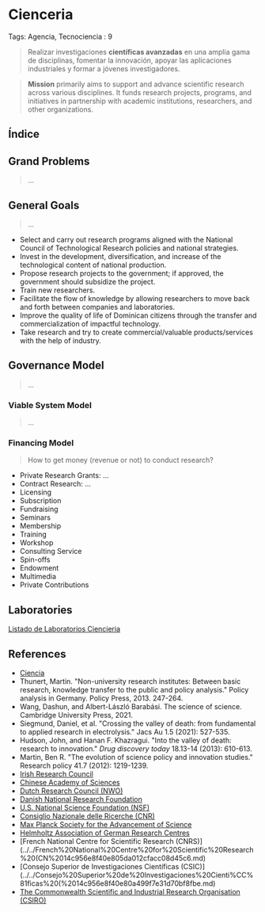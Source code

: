 # Cienceria

Tags: Agencia, Tecnociencia
: 9

> Realizar investigaciones **científicas avanzadas** en una 
amplia gama de disciplinas, fomentar la innovación, apoyar las 
aplicaciones industriales y formar a jóvenes investigadores.
> 

> **Mission** primarily aims to support and advance scientific research across various disciplines. It funds research projects, programs, and initiatives in partnership with academic institutions, researchers, and other organizations.
> 

## Índice

## Grand Problems

> …
> 

## General Goals

> …
> 
- Select and carry out research programs aligned with the National Council of Technological Research policies and national strategies.
- Invest in the development, diversification, and increase of the technological content of national production.
- Propose research projects to the government; if approved, the government should subsidize the project.
- Train new researchers.
- Facilitate the flow of knowledge by allowing researchers to move back and forth between companies and laboratories.
- Improve the quality of life of Dominican citizens through the transfer and commercialization of impactful technology.
- Take research and try to create commercial/valuable products/services with the help of industry.

## **Governance Model**

> …
> 

### Viable System Model

> …
> 

### Financing Model

> How to get money (revenue  or not) to conduct research?
> 
- Private Research Grants: …
- Contract Research: …
- Licensing
- Subscription
- Fundraising
- Seminars
- Membership
- Training
- Workshop
- Consulting Service
- Spin-offs
- Endowment
- Multimedia
- Private Contributions

## Laboratories

[Listado de Laboratorios Ciencieria](Cienceria%20845c74ed385a4523be1b034aaabccd1a/Listado%20de%20Laboratorios%20Ciencieria%20e0a7e4bc4a0d4a8c8d04de9f7a981bc9.csv)

## References

- [Ciencia](https://es.wikipedia.org/wiki/Ciencia)
- Thunert, Martin. "Non-university research institutes: Between basic research, knowledge transfer to the public and policy analysis." Policy analysis in Germany. Policy Press, 2013. 247-264.
- Wang, Dashun, and Albert-László Barabási. The science of science. Cambridge University Press, 2021.
- Siegmund, Daniel, et al. "Crossing the valley of death: from fundamental to applied research in electrolysis." Jacs Au 1.5 (2021): 527-535.
- Hudson, John, and Hanan F. Khazragui. "Into the valley of death: research to innovation." *Drug discovery today* 18.13-14 (2013): 610-613.
- Martin, Ben R. "The evolution of science policy and innovation studies." Research policy 41.7 (2012): 1219-1239.
- [Irish Research Council](../../Irish%20Research%20Council%2014c956e8f40e800a84cce27900a286ee.md)
- [Chinese Academy of Sciences](../../Chinese%20Academy%20of%20Sciences%2014c956e8f40e80a9bd8bfc063616b10f.md)
- [Dutch Research Council (NWO)](../../Dutch%20Research%20Council%20(NWO)%2014c956e8f40e80edba11d36ea8aa469d.md)
- [Danish National Research Foundation](../../Danish%20National%20Research%20Foundation%2014c956e8f40e80ef8fd3df9f57cfd2c0.md)
- [U.S. National Science Foundation (NSF)](../../U%20S%20National%20Science%20Foundation%20(NSF)%2014c956e8f40e8091abaaf290b0924825.md)
- [Consiglio Nazionale delle Ricerche  (CNR)](../../Consiglio%20Nazionale%20delle%20Ricerche%20(CNR)%2014c956e8f40e8054bba3e8b6cc2b6889.md)
- [Max Planck Society for the Advancement of Science](../../Max%20Planck%20Society%20for%20the%20Advancement%20of%20Science%20133956e8f40e81d79d23dd188e458d9a.md)
- [Helmholtz Association of German Research Centres](../../Helmholtz%20Association%20of%20German%20Research%20Centres%2014c956e8f40e807bbcacf7c0dd2261ca.md)
- [French National Centre for Scientific Research (CNRS)](../../French%20National%20Centre%20for%20Scientific%20Research%20(CN%2014c956e8f40e805da012cfacc08d45c6.md)
- [Consejo Superior de Investigaciones Científicas (CSIC)](../../Consejo%20Superior%20de%20Investigaciones%20Cienti%CC%81ficas%20(%2014c956e8f40e80a499f7e31d70bf8fbe.md)
- [The Commonwealth Scientific and Industrial Research Organisation (CSIRO)](../../The%20Commonwealth%20Scientific%20and%20Industrial%20Researc%20133956e8f40e81e7b30edac533f287c8.md)